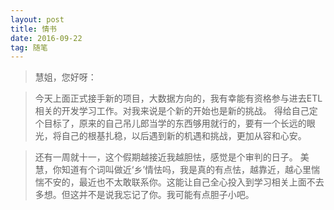 ```yaml
---
layout: post
title: 情书
date: 2016-09-22
tag: 随笔
---
```


>慧姐，您好呀：

>今天上面正式接手新的项目，大数据方向的，我有幸能有资格参与进去ETL相关的开发学习工作。对我来说是个新的开始也是新的挑战。
得给自己定个目标了，原来的自己吊儿郎当学的东西够用就行的，要有一个长远的眼光，将自己的根基扎稳，以后遇到新的机遇和挑战，更加从容和心安。

>还有一周就十一，这个假期越接近我越胆怯，感觉是个审判的日子。
美慧，你知道有个词叫做近‘乡’情怯吗，我是真的有点怯，越靠近，越心里惴惴不安的，最近也不太敢联系你。这能让自己全心投入到学习相关上面不去多想。但这并不是说我忘记了你。我可能有点胆子小吧。
